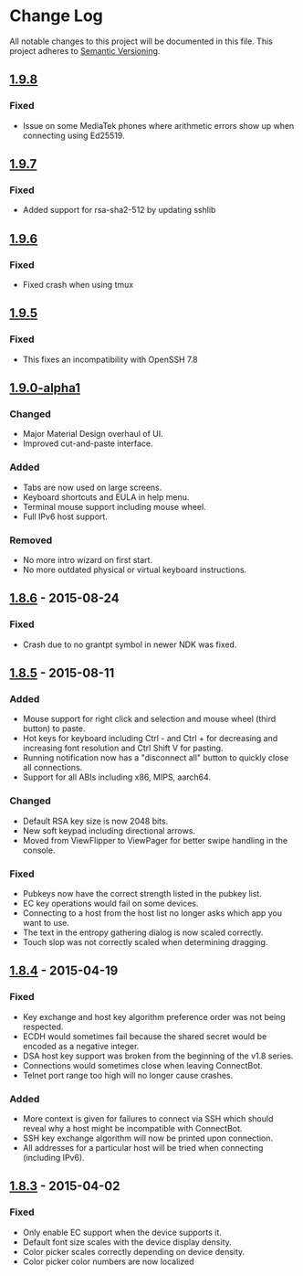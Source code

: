 # Change Log
All notable changes to this project will be documented in this file.
This project adheres to [Semantic Versioning](http://semver.org/).

## [1.9.8][1.9.8]
### Fixed
- Issue on some MediaTek phones where arithmetic errors show up
  when connecting using Ed25519.

## [1.9.7][1.9.7]
### Fixed
- Added support for rsa-sha2-512 by updating sshlib

## [1.9.6][1.9.6]
### Fixed
- Fixed crash when using tmux

## [1.9.5][1.9.5]
### Fixed
- This fixes an incompatibility with OpenSSH 7.8

## [1.9.0-alpha1][1.9.0-alpha1]
### Changed
- Major Material Design overhaul of UI.
- Improved cut-and-paste interface.

### Added
- Tabs are now used on large screens.
- Keyboard shortcuts and EULA in help menu.
- Terminal mouse support including mouse wheel.
- Full IPv6 host support.

### Removed
- No more intro wizard on first start.
- No more outdated physical or virtual keyboard instructions.

## [1.8.6][1.8.6] - 2015-08-24
### Fixed
- Crash due to no grantpt symbol in newer NDK was fixed.

## [1.8.5][1.8.5] - 2015-08-11
### Added
- Mouse support for right click and selection and mouse wheel
  (third button) to paste.
- Hot keys for keyboard including Ctrl - and Ctrl + for decreasing
  and increasing font resolution and Ctrl Shift V for pasting.
- Running notification now has a "disconnect all" button to
  quickly close all connections.
- Support for all ABIs including x86, MIPS, aarch64.

### Changed
- Default RSA key size is now 2048 bits.
- New soft keypad including directional arrows.
- Moved from ViewFlipper to ViewPager for better swipe handling in
  the console.

### Fixed
- Pubkeys now have the correct strength listed in the pubkey list.
- EC key operations would fail on some devices.
- Connecting to a host from the host list no longer asks which
  app you want to use.
- The text in the entropy gathering dialog is now scaled correctly.
- Touch slop was not correctly scaled when determining dragging.

## [1.8.4][1.8.4] - 2015-04-19
### Fixed
- Key exchange and host key algorithm preference order was not being
  respected.
- ECDH would sometimes fail because the shared secret would be encoded
  as a negative integer.
- DSA host key support was broken from the beginning of the v1.8 series.
- Connections would sometimes close when leaving ConnectBot.
- Telnet port range too high will no longer cause crashes.

### Added
- More context is given for failures to connect via SSH which should
  reveal why a host might be incompatible with ConnectBot.
- SSH key exchange algorithm will now be printed upon connection.
- All addresses for a particular host will be tried when connecting
  (including IPv6).

## [1.8.3][1.8.3] - 2015-04-02
### Fixed
- Only enable EC support when the device supports it.
- Default font size scales with the device display density.
- Color picker scales correctly depending on device density.
- Color picker color numbers are now localized


[1.9.8]: https://github.com/connectbot/connectbot/compare/v1.9.7...v1.9.8
[1.9.7]: https://github.com/connectbot/connectbot/compare/v1.9.6...v1.9.7
[1.9.6]: https://github.com/connectbot/connectbot/compare/v1.9.5...v1.9.6
[1.9.5]: https://github.com/connectbot/connectbot/compare/v1.9.4...v1.9.5
[1.9.0-alpha1]: https://github.com/connectbot/connectbot/compare/v1.8.6...v1.9.0-alpha1
[1.8.6]: https://github.com/connectbot/connectbot/compare/v1.8.5...v1.8.6
[1.8.5]: https://github.com/connectbot/connectbot/compare/v1.8.4...v1.8.5
[1.8.4]: https://github.com/connectbot/connectbot/compare/v1.8.3...v1.8.4
[1.8.3]: https://github.com/connectbot/connectbot/compare/v1.8.2...v1.8.3
